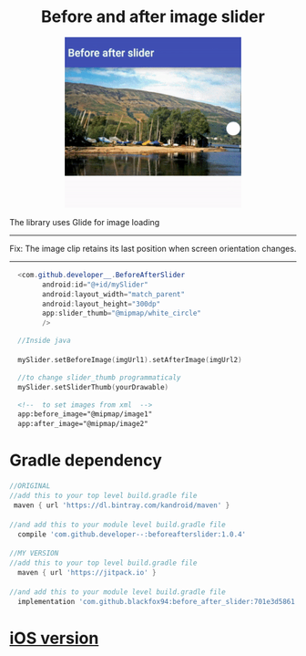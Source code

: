 # <h1 align="center">Before and after image slider</h1>
<p align="center">
  <img src="before-after-slider.gif"/>
</p>
The library uses Glide for image loading

---------------------------------------------------------

Fix: The image clip retains its last position when screen orientation changes.

---------------------------------------------------------

```java
  <com.github.developer__.BeforeAfterSlider
        android:id="@+id/mySlider"
        android:layout_width="match_parent"
        android:layout_height="300dp"
        app:slider_thumb="@mipmap/white_circle" 
        />
```

```kotlin
  //Inside java
  
  mySlider.setBeforeImage(imgUrl1).setAfterImage(imgUrl2)  
```

```kotlin
  //to change slider_thumb programmaticaly
  mySlider.setSliderThumb(yourDrawable)
```

```xml  
  <!--  to set images from xml  -->
  app:before_image="@mipmap/image1"
  app:after_image="@mipmap/image2"
```

<h1>Gradle dependency</h1>

```groovy        
//ORIGINAL
//add this to your top level build.gradle file
 maven { url 'https://dl.bintray.com/kandroid/maven' }
 
//and add this to your module level build.gradle file
  compile 'com.github.developer--:beforeafterslider:1.0.4'
  
//MY VERSION
//add this to your top level build.gradle file
  maven { url 'https://jitpack.io' }
      
//and add this to your module level build.gradle file
  implementation 'com.github.blackfox94:before_after_slider:701e3d5861'
```

<h1><a href="https://github.com/ioramashvili/BeforeAfterSlider"> iOS version</a> </h1>
